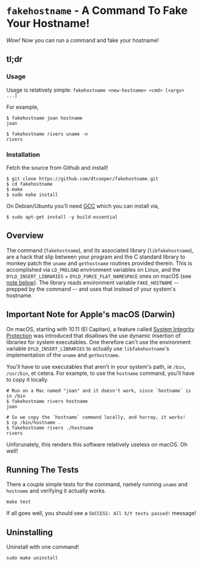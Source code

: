# `fakehostname` - A Command To Fake Your Hostname!

_Wow!_ Now you can run a command and fake your hostname!

## tl;dr

### Usage

Usage is relatively simple: `fakehostname <new-hostname> <cmd> [<args> ...]`

For example,

```
$ fakehostname joan hostname
joan

$ fakehostname rivers uname -n
rivers
```

### Installation

Fetch the source from Github and install!

```
$ git clone https://github.com/dtcooper/fakehostname.git
$ cd fakehostname
$ make
$ sudo make install
```

On Debian/Ubuntu you'll need [GCC](https://gcc.gnu.org/) which you can install
via,

```
$ sudo apt-get install -y build-essential
```

## Overview

The command (`fakehostname`), and its associated library (`libfakehostname`),
are a hack that slip between your program and the C standard library to monkey
patch the `uname` and `gethostname` routines provided therein. This is
accomplished via `LD_PRELOAD` environment variables on Linux, and the
`DYLD_INSERT_LIBRARIES` + `DYLD_FORCE_FLAT_NAMESPACE` ones on macOS (see
[note below](#important-note-for-apples-macos-darwin)).
The library reads environment variable `FAKE_HOSTNAME` -- prepped by the command
-- and uses that instead of your system's hostname.

## Important Note for Apple's macOS (Darwin)

On macOS, starting with 10.11 (El Capitan), a feature called [System Integrity
Protection](https://en.wikipedia.org/wiki/System_Integrity_Protection) was
introduced that disallows the use dynamic insertion of libraries for system
executables. One therefore can't use the environment variable
`DYLD_INSERT_LIBRARIES` to actually use `libfakehostname`'s implementation of
the `uname` and `gethostname`.

You'll have to use executables that aren't in your system's path, ie `/bin`,
`/usr/bin`, et cetera. For example, to use the `hostname` command, you'll have
to copy it locally.

```
# Run on a Mac named "joan" and it doesn't work, since `hostname` is in /bin
$ fakehostname rivers hostname
joan

# So we copy the `hostname` command locally, and hurray, it works!
$ cp /bin/hostname .
$ fakehostname rivers ./hostname
rivers
```

Unforunately, this renders this software relatively useless on macOS. Oh well!

## Running The Tests

There a couple simple tests for the command, namely running `uname` and
`hostname` and verifying it actually works.

```
make test
```

If all goes well, you should see a `SUCCESS: All X/Y tests passed!` message!

## Uninstalling

Uninstall with one command!

```
sudo make uninstall
```
